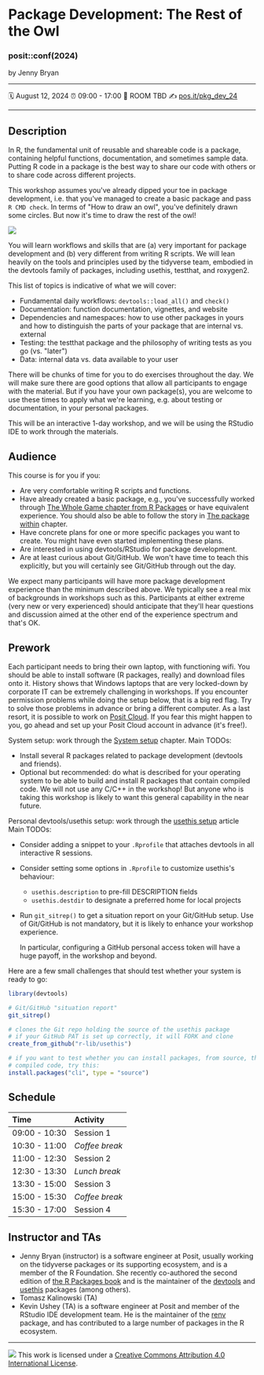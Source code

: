 Package Development: The Rest of the Owl
================

### posit::conf(2024)

by Jenny Bryan

-----

:spiral_calendar: August 12, 2024
:alarm_clock:     09:00 - 17:00
:hotel:           ROOM TBD
:writing_hand:    [pos.it/pkg_dev_24](https://pos.it/pkg_dev_24)

-----

## Description

In R, the fundamental unit of reusable and shareable code is a package, containing helpful functions, documentation, and sometimes sample data.
Putting R code in a package is the best way to share our code with others or to share code across different projects.

This workshop assumes you've already dipped your toe in package development, i.e. that you've managed to create a basic package and pass `R CMD check`.
In terms of "How to draw an owl", you've definitely drawn some circles.
But now it's time to draw the rest of the owl!

![](https://datasciencebox.org/images/design-owl.jpg)

You will learn workflows and skills that are (a) very important for package development and (b) very different from writing R scripts.
We will lean heavily on the tools and principles used by the tidyverse team, embodied in the devtools family of packages, including usethis, testthat, and roxygen2.

This list of topics is indicative of what we will cover:

-   Fundamental daily workflows: `devtools::load_all()` and `check()`
-   Documentation: function documentation, vignettes, and website
-   Dependencies and namespaces: how to use other packages in yours and how to distinguish the parts of your package that are internal vs. external
-   Testing: the testthat package and the philosophy of writing tests as you go (vs. "later")
-   Data: internal data vs. data available to your user

There will be chunks of time for you to do exercises throughout the day.
We will make sure there are good options that allow all participants to engage with the material.
But if you have your own package(s), you are welcome to use these times to apply what we're learning, e.g. about testing or documentation, in your personal packages.

This will be an interactive 1-day workshop, and we will be using the RStudio IDE to work through the materials.

## Audience

This course is for you if you:

-   Are very comfortable writing R scripts and functions.
-   Have already created a basic package, e.g., you've successfully worked through [The Whole Game chapter from R Packages](https://r-pkgs.org/whole-game.html) or have equivalent experience. You should also be able to follow the story in [The package within](https://r-pkgs.org/package-within.html) chapter.
-   Have concrete plans for one or more specific packages you want to create. You might have even started implementing these plans.
-   Are interested in using devtools/RStudio for package development.
-   Are at least curious about Git/GitHub. We won't have time to teach this explicitly, but you will certainly see Git/GitHub through out the day.

We expect many participants will have more package development experience than the minimum described above.
We typically see a real mix of backgrounds in workshops such as this.
Participants at either extreme (very new or very experienced) should anticipate that they'll hear questions and discussion aimed at the other end of the experience spectrum and that's OK.

## Prework

Each participant needs to bring their own laptop, with functioning wifi.
You should be able to install software (R packages, really) and download files onto it.
History shows that Windows laptops that are very locked-down by corporate IT can be extremely challenging in workshops.
If you encounter permission problems while doing the setup below, that is a big red flag.
Try to solve those problems in advance or bring a different computer.
As a last resort, it is possible to work on [Posit Cloud](https://posit.cloud/).
If you fear this might happen to you, go ahead and set up your Posit Cloud account in advance (it's free!).

System setup: work through the [System setup](https://r-pkgs.org/setup.html) chapter.
Main TODOs:

* Install several R packages related to package development (devtools and friends).
* Optional but recommended: do what is described for your operating system to be able to build and install R packages that contain compiled code. We will not use any C/C++ in the workshop! But anyone who is taking this workshop is likely to want this general capability in the near future.

Personal devtools/usethis setup: work through the [usethis setup](https://usethis.r-lib.org/articles/usethis-setup.html) article
Main TODOs:

* Consider adding a snippet to your `.Rprofile` that attaches devtools in all interactive R sessions.
* Consider setting some options in `.Rprofile` to customize usethis's behaviour:
  - `usethis.description` to pre-fill DESCRIPTION fields
  - `usethis.destdir` to designate a preferred home for local projects
* Run `git_sitrep()` to get a situation report on your Git/GitHub setup.
  Use of Git/GitHub is not mandatory, but it is likely to enhance your workshop experience.

  In particular, configuring a GitHub personal access token will have a huge payoff, in the workshop and beyond.

Here are a few small challenges that should test whether your system is ready to go:

```r
library(devtools)

# Git/GitHub "situation report"
git_sitrep()

# clones the Git repo holding the source of the usethis package
# if your GitHub PAT is set up correctly, it will FORK and clone
create_from_github("r-lib/usethis")

# if you want to test whether you can install packages, from source, that have
# compiled code, try this:
install.packages("cli", type = "source")
```

## Schedule

| Time          | Activity         |
| :------------ | :--------------- |
| 09:00 - 10:30 | Session 1        |
| 10:30 - 11:00 | *Coffee break*   |
| 11:00 - 12:30 | Session 2        |
| 12:30 - 13:30 | *Lunch break*    |
| 13:30 - 15:00 | Session 3        |
| 15:00 - 15:30 | *Coffee break*   |
| 15:30 - 17:00 | Session 4        |

## Instructor and TAs

* Jenny Bryan (instructor) is a software engineer at Posit, usually working on the tidyverse packages or its supporting ecosystem, and is a member of the R Foundation. She recently co-authored the second edition of [the R Packages book](https://r-pkgs.org/) and is the maintainer of the [devtools](https://devtools.r-lib.org/) and [usethis](https://usethis.r-lib.org/) packages (among others).
* Tomasz Kalinowski (TA)
* Kevin Ushey (TA) is a software engineer at Posit and member of the RStudio IDE development team. He is the maintainer of the [renv](https://rstudio.github.io/renv/) package, and has contributed to a large number of packages in the R ecosystem.

-----

![](https://i.creativecommons.org/l/by/4.0/88x31.png) This work is
licensed under a [Creative Commons Attribution 4.0 International
License](https://creativecommons.org/licenses/by/4.0/).
